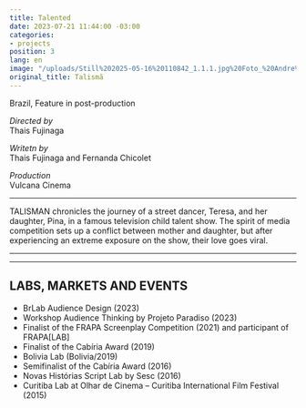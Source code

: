 ```yaml
---
title: Talented
date: 2023-07-21 11:44:00 -03:00
categories:
- projects
position: 3
lang: en
image: "/uploads/Still%202025-05-16%20110842_1.1.1.jpg%20Foto_%20Andre%CC%81%20Luiz%20de%20Luiz.jpg"
original_title: Talismã
---
```


Brazil, Feature in post-production

*Directed by*\
Thais Fujinaga

*Writetn by*\
Thais Fujinaga and Fernanda Chicolet

*Production*\
Vulcana Cinema

---

TALISMAN chronicles the journey of a street dancer, Teresa, and her daughter, Pina, in a famous television child talent show. The spirit of media competition sets up a conflict between mother and daughter, but after experiencing an extreme exposure on the show, their love goes viral.

---

---

## LABS, MARKETS AND EVENTS

* BrLab Audience Design (2023)
* Workshop Audience Thinking by Projeto Paradiso (2023)
* Finalist of the FRAPA Screenplay Competition (2021) and participant of FRAPA[LAB]
* Finalist of the Cabíria Award (2019)
* Bolivia Lab (Bolivia/2019)
* Semifinalist of the Cabíria Award (2016)
* Novas Histórias Script Lab by Sesc (2016)
* Curitiba Lab at Olhar de Cinema – Curitiba International Film Festival (2015)